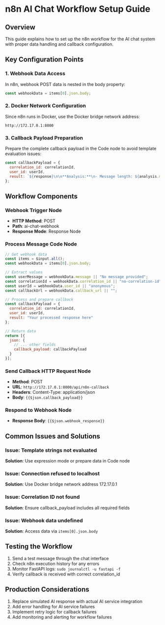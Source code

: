 # n8n AI Chat Workflow Setup Guide

## Overview
This guide explains how to set up the n8n workflow for the AI chat system with proper data handling and callback configuration.

## Key Configuration Points

### 1. Webhook Data Access
In n8n, webhook POST data is nested in the body property:
```javascript
const webhookData = items[0].json.body;
```

### 2. Docker Network Configuration
Since n8n runs in Docker, use the Docker bridge network address:
```
http://172.17.0.1:8000
```

### 3. Callback Payload Preparation
Prepare the complete callback payload in the Code node to avoid template evaluation issues:
```javascript
const callbackPayload = {
  correlation_id: correlationId,
  user_id: userId,
  result: `${response}\n\n**Analysis:**\n- Message length: ${analysis.messageLength} characters`
};
```

## Workflow Components

### Webhook Trigger Node
- **HTTP Method**: POST
- **Path**: ai-chat-webhook
- **Response Mode**: Response Node

### Process Message Code Node
```javascript
// Get webhook data
const items = $input.all();
const webhookData = items[0].json.body;

// Extract values
const userMessage = webhookData.message || "No message provided";
const correlationId = webhookData.correlation_id || "no-correlation-id";
const userId = webhookData.user_id || "anonymous";
const callbackUrl = webhookData.callback_url || "";

// Process and prepare callback
const callbackPayload = {
  correlation_id: correlationId,
  user_id: userId,
  result: "Your processed response here"
};

// Return data
return [{
  json: {
    // ... other fields
    callback_payload: callbackPayload
  }
}];
```

### Send Callback HTTP Request Node
- **Method**: POST
- **URL**: `http://172.17.0.1:8000/api/n8n-callback`
- **Headers**: Content-Type: application/json
- **Body**: `{{$json.callback_payload}}`

### Respond to Webhook Node
- **Response Body**: `{{$json.webhook_response}}`

## Common Issues and Solutions

### Issue: Template strings not evaluated
**Solution**: Use expression mode or prepare data in Code node

### Issue: Connection refused to localhost
**Solution**: Use Docker bridge network address 172.17.0.1

### Issue: Correlation ID not found
**Solution**: Ensure callback_payload includes all required fields

### Issue: Webhook data undefined
**Solution**: Access data via `items[0].json.body`

## Testing the Workflow

1. Send a test message through the chat interface
2. Check n8n execution history for any errors
3. Monitor FastAPI logs: `sudo journalctl -u fastapi -f`
4. Verify callback is received with correct correlation_id

## Production Considerations

1. Replace simulated AI response with actual AI service integration
2. Add error handling for AI service failures
3. Implement retry logic for callback failures
4. Add monitoring and alerting for workflow failures